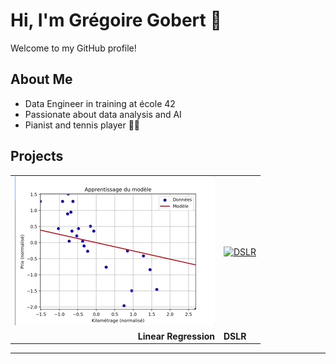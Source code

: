 # Hi, I'm Grégoire Gobert 👋

Welcome to my GitHub profile!


## About Me
- Data Engineer in training at école 42
- Passionate about data analysis and AI
- Pianist and tennis player 🎹🎾

## Projects

|  |  |
|---:|:---|
| [![Linear Regression](https://github.com/gregoiregobert/Linear-regression/blob/main/assets/line_reg.gif?raw=true)](https://github.com/gregoiregobert/Linear-regression) | [![DSLR](https://github.com/gregoiregobert/DSLR/blob/main/assets/dslr_3d_graph.gif?raw=true)](https://github.com/gregoiregobert/DSLR) |
| **Linear Regression** | **DSLR** |


---

